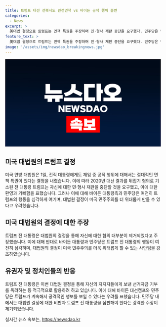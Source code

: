 ```yaml
---
title: 트럼프 대선 전복시도 완전면책 vs 바이든 공적 행위 불변
categories:
  - News
excerpt: >
  美대법 결정으로 트럼프는 면책 특권을 주장하며 민·형사 재판 중단을 요구했다. 민주당은 민주주의 위기를 부각하며 트럼프 심판의 필요성을 강조했고, 대법관의 결정이 민주주의를 위태롭게 할 수 있다고 주장했다. 트럼프는 결정을 환영하며 바이든 정부를 비난하고 지지자에게 선거자금 기부를 독려했고, 공화당은 대법원 판결을 승리로 여기며 트럼프를 지지했다. 민주당은 대법관에 대한 비판과 트럼프에 대한 심판을 강화하며 대법관에 대한 탄핵안을 내놓을 예정이다.
feature_text: >
  美대법 결정으로 트럼프는 면책 특권을 주장하며 민·형사 재판 중단을 요구했다. 민주당은 민주주의 위기를 부각하며 트럼프 심판의 필요성을 강조했고, 대법관의 결정이 민주주의를 위태롭게 할 수 있다고 주장했다. 트럼프는 결정을 환영하며 바이든 정부를 비난하고 지지자에게 선거자금 기부를 독려했고, 공화당은 대법원 판결을 승리로 여기며 트럼프를 지지했다. 민주당은 대법관에 대한 비판과 트럼프에 대한 심판을 강화하며 대법관에 대한 탄핵안을 내놓을 예정이다.
image: '/assets/img/newsdao_breakingnews.jpg'
---
```


<p><img src="/assets/img/newsdao_breakingnews.jpg" alt="bookingtag 속보" /></p>

<h2 data-ke-size="size26">미국 대법원의 트럼프 결정</h2>

<p data-ke-size="size16">미국 연방 대법원은 1일, 전직 대통령에게도 재임 중 공적 행위에 대해서는 절대적인 면책 특권이 있다는 결정을 내렸습니다. 이에 따라 2020년 대선 결과를 뒤집기 혐의로 기소된 전 대통령 트럼프는 자신에 대한 민·형사 재판을 중단할 것을 요구했고, 이에 대한 환영과 기뻐함을 표했습니다. 그러나 이에 대해 바이든 대통령측과 민주당은 여전히 트럼프의 행동을 심각하게 여기며, 대법원 결정이 미국 민주주의를 더 위태롭게 만들 수 있다고 우려했습니다.</p>

<h2 data-ke-size="size26">미국 대법원의 결정에 대한 주장</h2>

<p data-ke-size="size16">트럼프 전 대통령은 대법원의 결정을 통해 자신에 대한 혐의 대부분이 제거되었다고 주장했습니다. 이에 대해 반대로 바이든 대통령과 민주당은 트럼프 전 대통령의 행동이 여전히 심각하며, 대법원의 결정이 미국 민주주의를 더욱 위태롭게 할 수 있는 사안임을 강조하였습니다.</p>

<h2 data-ke-size="size26">유권자 및 정치인들의 반응</h2>

<p data-ke-size="size16">트럼프 전 대통령은 이번 대법원 결정을 통해 자신의 지지자들에게 보낸 선거자금 기부를 독려하는 등 적극적으로 활용하려 하고 있습니다. 이에 대해 바이든 대선캠프와 민주당은 트럼프가 계속해서 공격적인 행보를 보일 수 있다는 우려를 표했습니다. 민주당 내에서는 대법원 결정에 대한 비판과 트럼프 전 대통령을 심판해야 한다는 강력한 주장이 제기되었습니다.</p>
실시간 뉴스 속보는, <a href="https://newsdao.kr" rel="dofollow">https://newsdao.kr</a>


